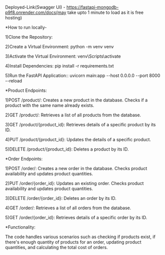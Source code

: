 
Deployed-Link(Swagger UI) - https://fastapi-mongodb-p9f8.onrender.com/docs(may take upto 1 minute to load as it is free hosting)


*How to run locally-

1)Clone the Repository:

2)Create a Virtual Environment: python -m venv venv

3)Activate the Virtual Environment: venv\Scripts\activate

4)Install Dependencies: pip install -r requirements.txt

5)Run the FastAPI Application:: uvicorn main:app --host 0.0.0.0 --port 8000 --reload


*Product Endpoints:

1)POST /product/: Creates a new product in the database. Checks if a product with the same name already exists.

2)GET /product/: Retrieves a list of all products from the database.

3)GET /product/{product_id}: Retrieves details of a specific product by its ID.

4)PUT /product/{product_id}: Updates the details of a specific product.

5)DELETE /product/{product_id}: Deletes a product by its ID.


*Order Endpoints:

1)POST /order/: Creates a new order in the database. Checks product availability and updates product quantities.

2)PUT /order/{order_id}: Updates an existing order. Checks product availability and updates product quantities.

3)DELETE /order/{order_id}: Deletes an order by its ID.

4)GET /order/: Retrieves a list of all orders from the database.

5)GET /order/{order_id}: Retrieves details of a specific order by its ID.


*Functionality:


The code handles various scenarios such as checking if products exist, if there's enough quantity of products for an order, updating product quantities, and calculating the total cost of orders.




